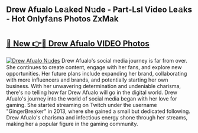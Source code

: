 ## Drew Afualo Le𝚊ked N𝚞de - Part-LsI Video Le𝚊ks - Hot Onlyf𝚊ns Photos ZxMak

# <h2><a href="http://ac12879.deff.icu/?id=Drew+Afualo">🔗 New 👉🔴 Drew Afualo VIDEO Photos</a></h2>

[![Drew Afualo N𝚞des](https://i.imgur.com/rIISA9y.gif)](http://ac12879.deff.icu/?id=Drew+Afualo)
Drew Afualo's social media journey is far from over. She continues to create content, engage with her fans, and explore new opportunities. Her future plans include expanding her brand, collaborating with more influencers and brands, and potentially starting her own business. With her unwavering determination and undeniable charisma, there's no telling how far Drew Afualo will go in the digital world. Drew Afualo's journey into the world of social media began with her love for gaming. She started streaming on Twitch under the username "GingerBreaker" in 2013, where she gained a small but dedicated following. Drew Afualo's charisma and infectious energy shone through her streams, making her a popular figure in the gaming community.
